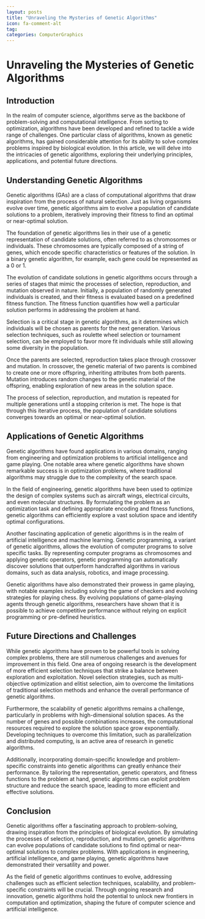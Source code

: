```yaml
---
layout: posts
title: "Unraveling the Mysteries of Genetic Algorithms"
icon: fa-comment-alt
tag:      
categories: ComputerGraphics
---
```



# Unraveling the Mysteries of Genetic Algorithms

## Introduction

In the realm of computer science, algorithms serve as the backbone of problem-solving and computational intelligence. From sorting to optimization, algorithms have been developed and refined to tackle a wide range of challenges. One particular class of algorithms, known as genetic algorithms, has gained considerable attention for its ability to solve complex problems inspired by biological evolution. In this article, we will delve into the intricacies of genetic algorithms, exploring their underlying principles, applications, and potential future directions.

## Understanding Genetic Algorithms

Genetic algorithms (GAs) are a class of computational algorithms that draw inspiration from the process of natural selection. Just as living organisms evolve over time, genetic algorithms aim to evolve a population of candidate solutions to a problem, iteratively improving their fitness to find an optimal or near-optimal solution.

The foundation of genetic algorithms lies in their use of a genetic representation of candidate solutions, often referred to as chromosomes or individuals. These chromosomes are typically composed of a string of genes, which encode specific characteristics or features of the solution. In a binary genetic algorithm, for example, each gene could be represented as a 0 or 1.

The evolution of candidate solutions in genetic algorithms occurs through a series of stages that mimic the processes of selection, reproduction, and mutation observed in nature. Initially, a population of randomly generated individuals is created, and their fitness is evaluated based on a predefined fitness function. The fitness function quantifies how well a particular solution performs in addressing the problem at hand.

Selection is a critical stage in genetic algorithms, as it determines which individuals will be chosen as parents for the next generation. Various selection techniques, such as roulette wheel selection or tournament selection, can be employed to favor more fit individuals while still allowing some diversity in the population.

Once the parents are selected, reproduction takes place through crossover and mutation. In crossover, the genetic material of two parents is combined to create one or more offspring, inheriting attributes from both parents. Mutation introduces random changes to the genetic material of the offspring, enabling exploration of new areas in the solution space.

The process of selection, reproduction, and mutation is repeated for multiple generations until a stopping criterion is met. The hope is that through this iterative process, the population of candidate solutions converges towards an optimal or near-optimal solution.

## Applications of Genetic Algorithms

Genetic algorithms have found applications in various domains, ranging from engineering and optimization problems to artificial intelligence and game playing. One notable area where genetic algorithms have shown remarkable success is in optimization problems, where traditional algorithms may struggle due to the complexity of the search space.

In the field of engineering, genetic algorithms have been used to optimize the design of complex systems such as aircraft wings, electrical circuits, and even molecular structures. By formulating the problem as an optimization task and defining appropriate encoding and fitness functions, genetic algorithms can efficiently explore a vast solution space and identify optimal configurations.

Another fascinating application of genetic algorithms is in the realm of artificial intelligence and machine learning. Genetic programming, a variant of genetic algorithms, allows the evolution of computer programs to solve specific tasks. By representing computer programs as chromosomes and applying genetic operators, genetic programming can automatically discover solutions that outperform handcrafted algorithms in various domains, such as data analysis, robotics, and image processing.

Genetic algorithms have also demonstrated their prowess in game playing, with notable examples including solving the game of checkers and evolving strategies for playing chess. By evolving populations of game-playing agents through genetic algorithms, researchers have shown that it is possible to achieve competitive performance without relying on explicit programming or pre-defined heuristics.

## Future Directions and Challenges

While genetic algorithms have proven to be powerful tools in solving complex problems, there are still numerous challenges and avenues for improvement in this field. One area of ongoing research is the development of more efficient selection techniques that strike a balance between exploration and exploitation. Novel selection strategies, such as multi-objective optimization and elitist selection, aim to overcome the limitations of traditional selection methods and enhance the overall performance of genetic algorithms.

Furthermore, the scalability of genetic algorithms remains a challenge, particularly in problems with high-dimensional solution spaces. As the number of genes and possible combinations increases, the computational resources required to explore the solution space grow exponentially. Developing techniques to overcome this limitation, such as parallelization and distributed computing, is an active area of research in genetic algorithms.

Additionally, incorporating domain-specific knowledge and problem-specific constraints into genetic algorithms can greatly enhance their performance. By tailoring the representation, genetic operators, and fitness functions to the problem at hand, genetic algorithms can exploit problem structure and reduce the search space, leading to more efficient and effective solutions.

## Conclusion

Genetic algorithms offer a fascinating approach to problem-solving, drawing inspiration from the principles of biological evolution. By simulating the processes of selection, reproduction, and mutation, genetic algorithms can evolve populations of candidate solutions to find optimal or near-optimal solutions to complex problems. With applications in engineering, artificial intelligence, and game playing, genetic algorithms have demonstrated their versatility and power.

As the field of genetic algorithms continues to evolve, addressing challenges such as efficient selection techniques, scalability, and problem-specific constraints will be crucial. Through ongoing research and innovation, genetic algorithms hold the potential to unlock new frontiers in computation and optimization, shaping the future of computer science and artificial intelligence.